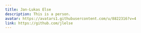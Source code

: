 ```yaml
---
title: Jan-Lukas Else
description: This is a person.
avatar: https://avatars1.githubusercontent.com/u/8822316?v=4
link: https://github.com/jlelse
---
```

